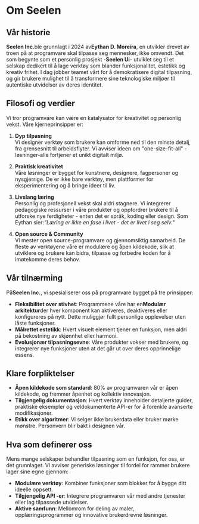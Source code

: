 # Om Seelen

## Vår historie

**Seelen Inc.**&#x62;le grunnlagt i 2024 av**Eythan D. Moreira**, en utvikler
drevet av troen på at programvare skal tilpasse seg mennesker, ikke omvendt. Det
som begynte som et personlig prosjekt -**Seelen Ui**- utviklet seg til et
selskap dedikert til å lage verktøy som blander funksjonalitet, estetikk og
kreativ frihet. I dag jobber teamet vårt for å demokratisere digital tilpasning,
og gir brukere mulighet til å transformere sine teknologiske miljøer til
autentiske utvidelser av deres identitet.

## Filosofi og verdier

Vi tror programvare kan være en katalysator for kreativitet og personlig vekst.
Våre kjerneprinsipper er:

1. **Dyp tilpasning**\
   Vi designer verktøy som brukere kan omforme ned til den minste detalj, fra
   grensesnitt til arbeidsflyter. Vi avviser ideen om "one-size-fit-all"
   -løsninger-alle fortjener et unikt digitalt miljø.

2. **Praktisk kreativitet**\
   Våre løsninger er bygget for kunstnere, designere, fagpersoner og
   nysgjerrige. De er ikke bare verktøy, men plattformer for eksperimentering og
   å bringe ideer til liv.

3. **Livslang læring**\
   Personlig og profesjonell vekst skal aldri stagnere. Vi integrerer
   pedagogiske ressurser i våre produkter og oppfordrer brukere til å utforske
   nye ferdigheter - enten det er språk, koding eller design. Som Eythan
   sier:_"Læring er ikke en fase i livet - det er livet i seg selv."_

4. **Open source & Community**\
   Vi mester open source-programvare og gjennomsiktig samarbeid. De fleste av
   verktøyene våre er modulære og åpen kildekode, slik at utviklere og brukere
   kan bidra, tilpasse og forbedre koden for å imøtekomme deres behov.

## Vår tilnærming

På**Seelen Inc.**, vi spesialiserer oss på programvare bygget på tre prinsipper:

- **Fleksibilitet over stivhet**: Programmene våre har en**Modulær
  arkitektur**der hver komponent kan aktiveres, deaktiveres eller konfigureres
  på nytt. Dette muliggjør fullt personlige opplevelser uten låste funksjoner.
- **Målrettet estetikk**: Hvert visuelt element tjener en funksjon, men aldri på
  bekostning av skjønnhet eller harmoni.
- **Evolusjonær tilpasningsevne**: Våre produkter vokser med brukere, og
  integrerer nye funksjoner uten at det går ut over deres opprinnelige essens.

## Klare forpliktelser

- **Åpen kildekode som standard**: 80% av programvaren vår er åpen kildekode, og
  fremmer åpenhet og kollektiv innovasjon.
- **Tilgjengelig dokumentasjon**: Hvert verktøy inneholder detaljerte guider,
  praktiske eksempler og veldokumenterte API-er for å forenkle avanserte
  modifikasjoner.
- **Etikk over algoritmer**: Vi selger ikke brukerdata eller bruker mørke
  mønstre. Personvern blir bakt i designen vår.

## Hva som definerer oss

Mens mange selskaper behandler tilpasning som en funksjon, for oss, er det
grunnlaget. Vi avviser generiske løsninger til fordel for rammer brukere lager
sine egne gjennom:

- **Modulære verktøy**: Kombiner funksjoner som blokker for å bygge ditt ideelle
  oppsett.
- **Tilgjengelig API -er**: Integrere programvaren vår med andre tjenester eller
  lag tilpassede utvidelser.
- **Aktive samfunn**: Mellomrom for deling av maler, opplæringsprogrammer og
  innovative brukerdrevne løsninger.

